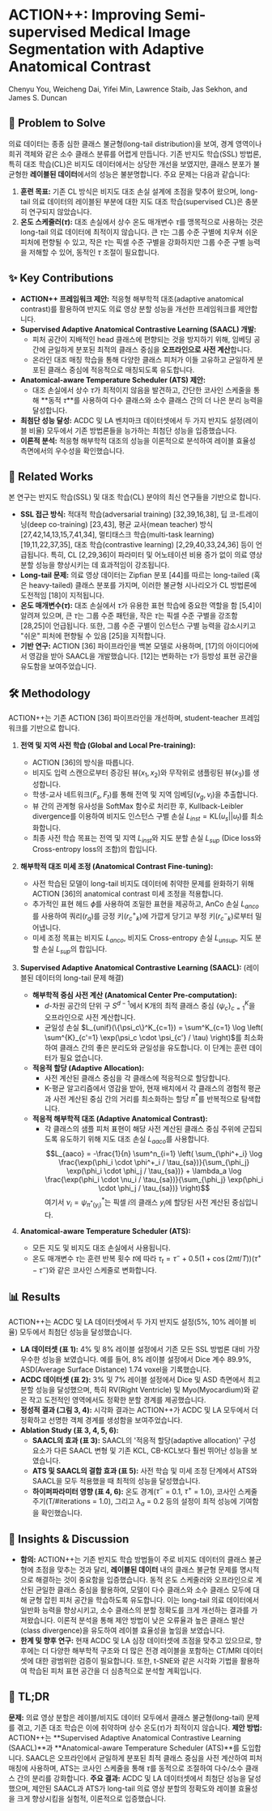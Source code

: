 # ACTION++: Improving Semi-supervised Medical Image Segmentation with Adaptive Anatomical Contrast
Chenyu You, Weicheng Dai, Yifei Min, Lawrence Staib, Jas Sekhon, and James S. Duncan

## 🧩 Problem to Solve
의료 데이터는 종종 심한 클래스 불균형(long-tail distribution)을 보여, 경계 영역이나 희귀 객체와 같은 소수 클래스 분류를 어렵게 만듭니다. 기존 반지도 학습(SSL) 방법론, 특히 대조 학습(CL)은 비지도 데이터에서는 상당한 개선을 보였지만, 클래스 분포가 불균형한 **레이블된 데이터**에서의 성능은 불분명합니다. 주요 문제는 다음과 같습니다:
1.  **훈련 목표:** 기존 CL 방식은 비지도 대조 손실 설계에 초점을 맞추어 왔으며, long-tail 의료 데이터의 레이블된 부분에 대한 지도 대조 학습(supervised CL)은 충분히 연구되지 않았습니다.
2.  **온도 스케줄러($\tau$):** 대조 손실에서 상수 온도 매개변수 $\tau$를 맹목적으로 사용하는 것은 long-tail 의료 데이터에 최적이지 않습니다. 큰 $\tau$는 그룹 수준 구별에 치우쳐 쉬운 피처에 편향될 수 있고, 작은 $\tau$는 픽셀 수준 구별을 강화하지만 그룹 수준 구별 능력을 저해할 수 있어, 동적인 $\tau$ 조절이 필요합니다.

## ✨ Key Contributions
*   **ACTION++ 프레임워크 제안:** 적응형 해부학적 대조(adaptive anatomical contrast)를 활용하여 반지도 의료 영상 분할 성능을 개선한 프레임워크를 제안합니다.
*   **Supervised Adaptive Anatomical Contrastive Learning (SAACL) 개발:**
    *   피처 공간이 지배적인 head 클래스에 편향되는 것을 방지하기 위해, 임베딩 공간에 균일하게 분포된 최적의 클래스 중심을 **오프라인으로 사전 계산**합니다.
    *   온라인 대조 매칭 학습을 통해 다양한 클래스 피처가 이들 고유하고 균일하게 분포된 클래스 중심에 적응적으로 매칭되도록 유도합니다.
*   **Anatomical-aware Temperature Scheduler (ATS) 제안:**
    *   대조 손실에서 상수 $\tau$가 최적이지 않음을 발견하고, 간단한 코사인 스케줄을 통해 **동적 $\tau$**를 사용하여 다수 클래스와 소수 클래스 간의 더 나은 분리 능력을 달성합니다.
*   **최첨단 성능 달성:** ACDC 및 LA 벤치마크 데이터셋에서 두 가지 반지도 설정(레이블 비율) 모두에서 기존 방법론들을 능가하는 최첨단 성능을 입증했습니다.
*   **이론적 분석:** 적응형 해부학적 대조의 성능을 이론적으로 분석하여 레이블 효율성 측면에서의 우수성을 확인했습니다.

## 📎 Related Works
본 연구는 반지도 학습(SSL) 및 대조 학습(CL) 분야의 최신 연구들을 기반으로 합니다.
*   **SSL 접근 방식:** 적대적 학습(adversarial training) [32,39,16,38], 딥 코-트레이닝(deep co-training) [23,43], 평균 교사(mean teacher) 방식 [27,42,14,13,15,7,41,34], 멀티태스크 학습(multi-task learning) [19,11,22,37,35], 대조 학습(contrastive learning) [2,29,40,33,24,36] 등이 언급됩니다. 특히, CL [2,29,36]이 파라미터 및 어노테이션 비용 증가 없이 의료 영상 분할 성능을 향상시키는 데 효과적임이 강조됩니다.
*   **Long-tail 문제:** 의료 영상 데이터는 Zipfian 분포 [44]를 따르는 long-tailed (혹은 heavy-tailed) 클래스 분포를 가지며, 이러한 불균형 시나리오가 CL 방법론에 도전적임 [18]이 지적됩니다.
*   **온도 매개변수($\tau$):** 대조 손실에서 $\tau$가 유용한 표현 학습에 중요한 역할을 함 [5,4]이 알려져 있으며, 큰 $\tau$는 그룹 수준 패턴을, 작은 $\tau$는 픽셀 수준 구별을 강조함 [28,25]이 언급됩니다. 또한, 그룹 수준 구별이 인스턴스 구별 능력을 감소시키고 "쉬운" 피처에 편향될 수 있음 [25]을 지적합니다.
*   **기반 연구:** ACTION [36] 파이프라인을 백본 모델로 사용하며, [17]의 아이디어에서 영감을 받아 SAACL을 개발했습니다. [12]는 변화하는 $\tau$가 등방성 표현 공간을 유도함을 보여주었습니다.

## 🛠️ Methodology
ACTION++는 기존 ACTION [36] 파이프라인을 개선하며, student-teacher 프레임워크를 기반으로 합니다.

1.  **전역 및 지역 사전 학습 (Global and Local Pre-training):**
    *   ACTION [36]의 방식을 따릅니다.
    *   비지도 입력 스캔으로부터 증강된 뷰($x_1, x_2$)와 무작위로 샘플링된 뷰($x_3$)를 생성합니다.
    *   학생-교사 네트워크($F_s, F_t$)를 통해 전역 및 지역 임베딩($v_g, v_l$)을 추출합니다.
    *   뷰 간의 관계형 유사성을 SoftMax 함수로 처리한 후, Kullback-Leibler divergence를 이용하여 비지도 인스턴스 구별 손실 $L_{inst} = \text{KL}(u_s || u_t)$를 최소화합니다.
    *   최종 사전 학습 목표는 전역 및 지역 $L_{inst}$와 지도 분할 손실 $L_{sup}$ (Dice loss와 Cross-entropy loss의 조합)의 합입니다.

2.  **해부학적 대조 미세 조정 (Anatomical Contrast Fine-tuning):**
    *   사전 학습된 모델이 long-tail 비지도 데이터에 취약한 문제를 완화하기 위해 ACTION [36]의 anatomical contrast 미세 조정을 적용합니다.
    *   추가적인 표현 헤드 $\phi$를 사용하여 조밀한 표현을 제공하고, AnCo 손실 $L_{anco}$를 사용하여 쿼리($r_q$)를 긍정 키($r_c^+_k$)에 가깝게 당기고 부정 키($r_c^-_k$)로부터 밀어냅니다.
    *   미세 조정 목표는 비지도 $L_{anco}$, 비지도 Cross-entropy 손실 $L_{unsup}$, 지도 분할 손실 $L_{sup}$의 합입니다.

3.  **Supervised Adaptive Anatomical Contrastive Learning (SAACL):** (레이블된 데이터의 long-tail 문제 해결)
    *   **해부학적 중심 사전 계산 (Anatomical Center Pre-computation):**
        *   $d$-차원 공간의 단위 구 $S^{d-1}$에서 K개의 최적 클래스 중심 $\{\psi_c\}^K_{c=1}$을 오프라인으로 사전 계산합니다.
        *   균일성 손실 $L_{unif}(\{\psi_c\}^K_{c=1}) = \sum^K_{c=1} \log \left( \sum^{K}_{c'=1} \exp(\psi_c \cdot \psi_{c'} / \tau) \right)$를 최소화하여 클래스 간의 좋은 분리도와 균일성을 유도합니다. 이 단계는 훈련 데이터가 필요 없습니다.
    *   **적응적 할당 (Adaptive Allocation):**
        *   사전 계산된 클래스 중심을 각 클래스에 적응적으로 할당합니다.
        *   K-평균 알고리즘에서 영감을 받아, 현재 배치에서 각 클래스의 경험적 평균과 사전 계산된 중심 간의 거리를 최소화하는 할당 $\pi^*$를 반복적으로 탐색합니다.
    *   **적응적 해부학적 대조 (Adaptive Anatomical Contrast):**
        *   각 클래스의 샘플 피처 표현이 해당 사전 계산된 클래스 중심 주위에 군집되도록 유도하기 위해 지도 대조 손실 $L_{aaco}$를 사용합니다.
        $$L_{aaco} = -\frac{1}{n} \sum^n_{i=1} \left( \sum_{\phi^+_i} \log \frac{\exp(\phi_i \cdot \phi^+_i / \tau_{sa})}{\sum_{\phi_j} \exp(\phi_i \cdot \phi_j / \tau_{sa})} + \lambda_a \log \frac{\exp(\phi_i \cdot \nu_i / \tau_{sa})}{\sum_{\phi_j} \exp(\phi_i \cdot \phi_j / \tau_{sa})} \right)$$
        여기서 $\nu_i = \psi^*_{\pi^*(y_i)}$는 픽셀 $i$의 클래스 $y_i$에 할당된 사전 계산된 중심입니다.

4.  **Anatomical-aware Temperature Scheduler (ATS):**
    *   모든 지도 및 비지도 대조 손실에서 사용됩니다.
    *   온도 매개변수 $\tau$는 훈련 반복 횟수 $t$에 따라 $\tau_t = \tau^- + 0.5(1 + \cos(2\pi t/T))(\tau^+ - \tau^-)$와 같은 코사인 스케줄로 변화합니다.

## 📊 Results
ACTION++는 ACDC 및 LA 데이터셋에서 두 가지 반지도 설정(5%, 10% 레이블 비율) 모두에서 최첨단 성능을 달성했습니다.
*   **LA 데이터셋 (표 1):** 4% 및 8% 레이블 설정에서 기존 모든 SSL 방법론 대비 가장 우수한 성능을 보였습니다. 예를 들어, 8% 레이블 설정에서 Dice 계수 89.9%, ASD(Average Surface Distance) 1.74 voxel을 기록했습니다.
*   **ACDC 데이터셋 (표 2):** 3% 및 7% 레이블 설정에서 Dice 및 ASD 측면에서 최고 분할 성능을 달성했으며, 특히 RV(Right Ventricle) 및 Myo(Myocardium)와 같은 작고 도전적인 영역에서도 정확한 분할 경계를 제공했습니다.
*   **정성적 결과 (그림 3, 4):** 시각화 결과는 ACTION++가 ACDC 및 LA 모두에서 더 정확하고 선명한 객체 경계를 생성함을 보여주었습니다.
*   **Ablation Study (표 3, 4, 5, 6):**
    *   **SAACL의 효과 (표 3):** SAACL의 '적응적 할당(adaptive allocation)' 구성 요소가 다른 SAACL 변형 및 기존 KCL, CB-KCL보다 훨씬 뛰어난 성능을 보였습니다.
    *   **ATS 및 SAACL의 결합 효과 (표 5):** 사전 학습 및 미세 조정 단계에서 ATS와 SAACL을 모두 적용했을 때 최적의 성능을 달성했습니다.
    *   **하이퍼파라미터 영향 (표 4, 6):** 온도 경계($\tau^-$ = 0.1, $\tau^+$ = 1.0), 코사인 스케줄 주기(T/#iterations = 1.0), 그리고 $\lambda_a$ = 0.2 등의 설정이 최적 성능에 기여함을 확인했습니다.

## 🧠 Insights & Discussion
*   **함의:** ACTION++는 기존 반지도 학습 방법들이 주로 비지도 데이터의 클래스 불균형에 초점을 맞추는 것과 달리, **레이블된 데이터** 내의 클래스 불균형 문제를 명시적으로 해결하는 것이 중요함을 입증했습니다. 동적 온도 스케줄러와 오프라인으로 계산된 균일한 클래스 중심을 활용하여, 모델이 다수 클래스와 소수 클래스 모두에 대해 균형 잡힌 피처 공간을 학습하도록 유도합니다. 이는 long-tail 의료 데이터에서 일반화 능력을 향상시키고, 소수 클래스의 분할 정확도를 크게 개선하는 결과를 가져왔습니다. 이론적 분석을 통해 제안 방법이 낮은 오류율과 높은 클래스 발산(class divergence)을 유도하여 레이블 효율성을 높임을 보였습니다.
*   **한계 및 향후 연구:** 현재 ACDC 및 LA 심장 데이터셋에 초점을 맞추고 있으므로, 향후에는 더 다양한 해부학적 구조와 더 많은 전경 레이블을 포함하는 CT/MRI 데이터셋에 대한 광범위한 검증이 필요합니다. 또한, t-SNE와 같은 시각화 기법을 활용하여 학습된 피처 표현 공간을 더 심층적으로 분석할 계획입니다.

## 📌 TL;DR
**문제:** 의료 영상 분할은 레이블/비지도 데이터 모두에서 클래스 불균형(long-tail) 문제를 겪고, 기존 대조 학습은 이에 취약하며 상수 온도($\tau$)가 최적이지 않습니다.
**제안 방법:** ACTION++는 **Supervised Adaptive Anatomical Contrastive Learning (SAACL)**과 **Anatomical-aware Temperature Scheduler (ATS)**를 도입합니다. SAACL은 오프라인에서 균일하게 분포된 최적 클래스 중심을 사전 계산하여 피처 매칭에 사용하며, ATS는 코사인 스케줄을 통해 $\tau$를 동적으로 조절하여 다수/소수 클래스 간의 분리를 강화합니다.
**주요 결과:** ACDC 및 LA 데이터셋에서 최첨단 성능을 달성했으며, 제안된 SAACL과 ATS가 long-tail 의료 영상 분할의 정확도와 레이블 효율성을 크게 향상시킴을 실험적, 이론적으로 입증했습니다.